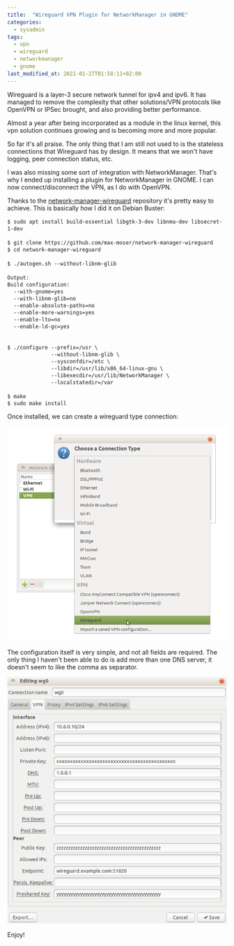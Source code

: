 ```yaml
---
title:  "Wireguard VPN Plugin for NetworkManager in GNOME"
categories:
  - sysadmin
tags:
  - vpn
  - wireguard
  - networkmanager
  - gnome
last_modified_at: 2021-01-27T01:58:11+02:00
---
```


Wireguard is a layer-3 secure network tunnel for ipv4 and ipv6. It has managed to remove the complexity that other solutions/VPN protocols like OpenVPN or IPSec brought, and also providing better performance.

Almost a year after being incorporated as a module in the linux kernel, this vpn solution continues growing and is becoming more and more popular.

So far it's all praise. The only thing that I am still not used to is the stateless connections that Wireguard has by design. It means that we won't have logging, peer connection status, etc.

I was also missing some sort of integration with NetworkManager. That's why I ended up installing a plugin for NetworkManager in GNOME. I can now connect/disconnect the VPN, as I do with OpenVPN.

Thanks to the [network-manager-wireguard](https://github.com/max-moser/network-manager-wireguard) repository it's pretty easy to achieve. This is basically how I did it on Debian Buster:

```
$ sudo apt install build-essential libgtk-3-dev libnma-dev libsecret-1-dev

$ git clone https://github.com/max-moser/network-manager-wireguard
$ cd network-manager-wireguard

$ ./autogen.sh --without-libnm-glib

Output:
Build configuration: 
  --with-gnome=yes
  --with-libnm-glib=no
  --enable-absolute-paths=no
  --enable-more-warnings=yes
  --enable-lto=no
  --enable-ld-gc=yes


$ ./configure --prefix=/usr \
              --without-libnm-glib \
              --sysconfdir=/etc \
              --libdir=/usr/lib/x86_64-linux-gnu \
              --libexecdir=/usr/lib/NetworkManager \
              --localstatedir=/var

$ make   
$ sudo make install
```

Once installed, we can create a wireguard type connection:

![Wireguard Connection](/assets/images/wireguard-networkmanager-type.png)


The configuration itself is very simple, and not all fields are required. The only thing I haven't been able to do is add more than one DNS server, it doesn't seem to like the comma as separator.

![Wireguard Config](/assets/images/wireguard-networkmanager-config.png)


Enjoy!
